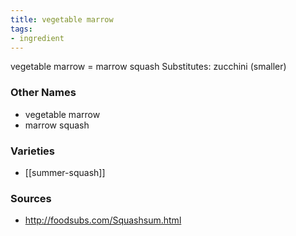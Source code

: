 ```yaml
---
title: vegetable marrow
tags:
- ingredient
---
```

vegetable marrow = marrow squash Substitutes: zucchini (smaller)

### Other Names

* vegetable marrow
* marrow squash

### Varieties

* [[summer-squash]]

### Sources
* http://foodsubs.com/Squashsum.html
